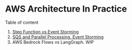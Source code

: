 # AWS Architecture In Practice
Table of content
1. [Step Function vs Event Storming](./StepFunction.md)
2. [SQS and Parallel Processing. Event Storming](./SQSParallelProcessing.md)
3. AWS Bedrock Flows vs LangGraph. WIP
